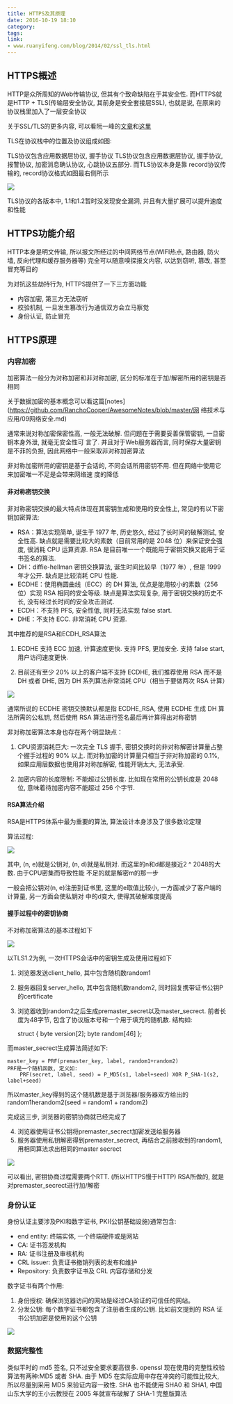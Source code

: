 ```yaml
---
title: HTTPS及其原理
date: 2016-10-19 18:10
category:
tags:
link:
- www.ruanyifeng.com/blog/2014/02/ssl_tls.html
---
```


## HTTPS概述
HTTP是众所周知的Web传输协议, 但其有个致命缺陷在于其安全性.
而HTTPS就是HTTP + TLS(传输层安全协议, 其前身是安全套接层SSL), 也就是说, 在原来的协议栈里加入了一层安全协议

关于SSL/TLS的更多内容, 可以看阮一峰的[文章](www.ruanyifeng.com/blog/2014/02/ssl_tls.html)和[这里
](security.stackexchange.com/questions/20803/how-does-ssl-tls-work)

TLS在协议栈中的位置及协议组成如图:

TLS协议包含应用数据层协议, 握手协议
TLS协议包含应用数据层协议, 握手协议, 报警协议, 加密消息确认协议, 心跳协议五部分. 而TLS协议本身是靠
record协议传输的, record协议格式如图最右侧所示

![](TLS协议格式.png)

TLS协议的各版本中, 1.1和1.2暂时没发现安全漏洞, 并且有大量扩展可以提升速度和性能


## HTTPS功能介绍
HTTP本身是明文传输, 所以报文所经过的中间网络节点(WIFI热点, 路由器, 防火墙, 反向代理和缓存服务器等)
完全可以随意嗅探报文内容, 以达到窃听, 篡改, 甚至冒充等目的

为对抗这些劫持行为, HTTPS提供了一下三方面功能
- 内容加密, 第三方无法窃听
- 校验机制, 一旦发生篡改行为通信双方会立马察觉
- 身份认证, 防止冒充

## HTTPS原理

### 内容加密
加密算法一般分为对称加密和非对称加密, 区分的标准在于加/解密所用的密钥是否相同

关于数据加密的基本概念可以看这篇[notes](https://github.com/RanchoCooper/AwesomeNotes/blob/master/网
络技术与应用/09网络安全.md)

通常来说对称加密保密性高, 一般无法破解. 但问题在于需要妥善保管密钥, 一旦密钥本身外泄, 就毫无安全性可
言了. 并且对于Web服务器而言, 同时保存大量密钥是不菲的负担, 因此网络中一般采取非对称加密算法

非对称加密所用的密钥是基于会话的, 不同会话所用密钥不用. 但在网络中使用它来加密唯一不足是会带来网络速
度的降低


#### 非对称密钥交换
非对称密钥交换的最大特点体现在其密钥生成和使用的安全性上, 常见的有以下密钥加密算法:

- RSA：算法实现简单, 诞生于 1977 年, 历史悠久, 经过了长时间的破解测试, 安全性高. 缺点就是需要比较大的素数（目前常用的是 2048 位）来保证安全强度, 很消耗 CPU 运算资源. RSA 是目前唯一一个既能用于密钥交换又能用于证书签名的算法.
- DH：diffie-hellman 密钥交换算法, 诞生时间比较早（1977 年）, 但是 1999 年才公开. 缺点是比较消耗 CPU 性能.
- ECDHE：使用椭圆曲线（ECC）的 DH 算法, 优点是能用较小的素数（256 位）实现 RSA 相同的安全等级. 缺点是算法实现复杂, 用于密钥交换的历史不长, 没有经过长时间的安全攻击测试.
- ECDH：不支持 PFS, 安全性低, 同时无法实现 false start.
- DHE：不支持 ECC. 非常消耗 CPU 资源.

其中推荐的是RSA和ECDH_RSA算法

1. ECDHE 支持 ECC 加速, 计算速度更快. 支持 PFS, 更加安全. 支持 false start, 用户访问速度更快.

2. 目前还有至少 20% 以上的客户端不支持 ECDHE, 我们推荐使用 RSA 而不是 DH 或者 DHE, 因为 DH 系列算法非常消耗 CPU（相当于要做两次 RSA 计算）

![](百度证书.png)

通常所说的 ECDHE 密钥交换默认都是指 ECDHE_RSA, 使用 ECDHE 生成 DH 算法所需的公私钥, 然后使用 RSA 算法进行签名最后再计算得出对称密钥

非对称加密算法本身也存在两个明显缺点：

1. CPU资源消耗巨大: 一次完全 TLS 握手, 密钥交换时的非对称解密计算量占整个握手过程的 90% 以上. 而对称加密的计算量只相当于非对称加密的 0.1%, 如果应用层数据也使用非对称加解密, 性能开销太大, 无法承受.

2. 加密内容的长度限制: 不能超过公钥长度. 比如现在常用的公钥长度是 2048 位, 意味着待加密内容不能超过 256 个字节.

#### RSA算法介绍

RSA是HTTPS体系中最为重要的算法, 算法设计本身涉及了很多数论定理

算法过程:

![](RSA算法过程.png)

其中, (n, e)就是公钥对, (n, d)就是私钥对. 而这里的n和d都是接近2 ^ 2048的大数. 由于CPU密集而导致性能
不足的就是解密m的那一步

一般会把公钥对(n, e)注册到证书里, 这里的e取值比较小, 一方面减少了客户端的计算量, 另一方面会使私钥对
中的d变大, 使得其破解难度提高


#### 握手过程中的密钥协商
不对称加密算法的基本过程如下

![](不对称加密算法.png)

以TLS1.2为例, 一次HTTPS会话中的密钥生成及使用过程如下

1. 浏览器发送client_hello, 其中包含随机数random1
2. 服务器回复server_hello, 其中包含随机数random2, 同时回复携带证书公钥P的certificate
3. 浏览器收到random2之后生成premaster_secret以及master_secrect. 前者长度为48字节, 包含了协议版本号和一个用于填充的随机数. 结构如:

    struct { byte version[2];  byte random[46] };

而master_secrect生成算法简述如下:

    master_key = PRF(premaster_key, label, random1+random2)
    PRF是一个随机函数, 定义如:
        PRF(secret, label, seed) = P_MD5(s1, label+seed) XOR P_SHA-1(s2, label+seed)

所以master_key得到的这个随机数是基于浏览器/服务器双方给出的random1herandom2(seed = random1 + random2)

完成这三步, 浏览器的密钥协商就已经完成了

4. 浏览器使用证书公钥将premaster_secrect加密发送给服务器
5. 服务器使用私钥解密得到premaster_secrect, 再结合之前接收到的random1, 用相同算法求出相同的master
   secrect

![](密钥协商.png)

可以看出, 密钥协商过程需要两个RTT. (所以HTTPS慢于HTTP)
RSA所做的, 就是对premaster_secrect进行加/解密

### 身份认证
身份认证主要涉及PKI和数字证书, PKI(公钥基础设施)通常包含:

- end entity: 终端实体, 一个终端硬件或是网站
- CA: 证书签发机构
- RA: 证书注册及审核机构
- CRL issuer: 负责证书撤销列表的发布和维护
- Repository: 负责数字证书及 CRL 内容存储和分发

数字证书有两个作用:

1. 身份授权: 确保浏览器访问的网站是经过CA验证的可信任的网站。
2. 分发公钥: 每个数字证书都包含了注册者生成的公钥. 比如前文提到的 RSA 证书公钥加密是使用的这个公钥

![](数字签名生成及校验.png)

### 数据完整性
类似平时的 md5 签名, 只不过安全要求要高很多. openssl 现在使用的完整性校验算法有两种:MD5 或者 SHA. 由于 MD5 在实际应用中存在冲突的可能性比较大, 所以尽量别采用 MD5 来验证内容一致性. SHA 也不能使用 SHA0 和 SHA1, 中国山东大学的王小云教授在 2005 年就宣布破解了 SHA-1 完整版算法
